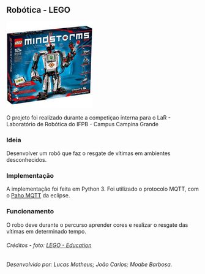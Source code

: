 ## Robótica - LEGO

![](media/foto.jfif)

O projeto foi realizado durante a competiçao interna para o LaR - Laboratório de Robótica do IFPB - Campus Campina Grande 

### Ideia

Desenvolver um robô que faz o resgate de vítimas em ambientes desconhecidos.

### Implementação

A implementação foi feita em Python 3. Foi utilizado o protocolo MQTT, com o [Paho MQTT](https://pypi.org/project/paho-mqtt/) da eclipse. 

### Funcionamento

O robo deve durante o percurso aprender cores e realizar o resgate das vítimas em determinado tempo.

###### Créditos - foto: [LEGO - Education](https://legoeducationstore.mcassab.com.br/lego-education-ensino-fundamental-ii-mindstorms-ev3/p)

###### Desenvolvido por: Lucas Matheus; João Carlos; Moabe Barbosa. 
